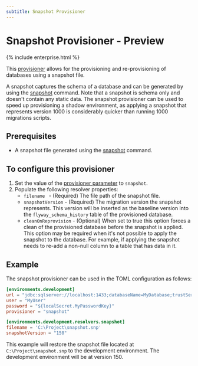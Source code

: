 ```yaml
---
subtitle: Snapshot Provisioner
---
```

# Snapshot Provisioner - Preview
{% include enterprise.html %}

This [provisioner](Configuration/Provisioners) allows for the provisioning and re-provisioning of databases using a snapshot file.

A snapshot captures the schema of a database and can be generated by using the [snapshot](Commands/Snapshot) command. Note that a snapshot is schema only and doesn't contain any static data.
The snapshot provisioner can be used to speed up provisioning a shadow environment, as applying a snapshot that represents version 1000 is considerably quicker than running 1000 migrations scripts.

## Prerequisites
* A snapshot file generated using the [snapshot](Commands/Snapshot) command.

## To configure this provisioner
1. Set the value of the [provisioner parameter](Configuration/Parameters/Environments/Provisioner) to `snapshot`.
2. Populate the following resolver properties:
    - `filename ` - (Required) The file path of the snapshot file.
    - `snapshotVersion` - (Required) The migration version the snapshot represents. This version will be inserted as the baseline version into the `flyway_schema_history` table of the provisioned database.
    - `cleanOnReprovision` - (Optional) When set to true this option forces a clean of the provisioned database before the snapshot is applied. This option may be required when it's not possible to apply the snapshot to the database. For example, if applying the snapshot needs to re-add a non-null column to a table that has data in it.

## Example
The snapshot provisioner can be used in the TOML configuration as follows:
```toml
[environments.development]
url = "jdbc:sqlserver://localhost:1433;databaseName=MyDatabase;trustServerCertificate=true"
user = "MyUser"
password = "${localSecret.MyPasswordKey}"
provisioner = "snapshot"

[environments.development.resolvers.snapshot]
filename = 'C:\Project\snapshot.snp'
snapshotVersion = "150"
```

This example will restore the snapshot file located at `C:\Project\snapshot.snp` to the development environment. The development environment will be at version 150.
